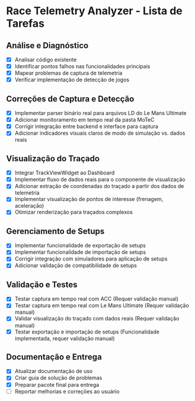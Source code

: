 # Race Telemetry Analyzer - Lista de Tarefas

## Análise e Diagnóstico
- [x] Analisar código existente
- [x] Identificar pontos falhos nas funcionalidades principais
- [x] Mapear problemas de captura de telemetria
- [x] Verificar implementação de detecção de jogos

## Correções de Captura e Detecção
- [x] Implementar parser binário real para arquivos LD do Le Mans Ultimate
- [x] Adicionar monitoramento em tempo real da pasta MoTeC
- [x] Corrigir integração entre backend e interface para captura
- [x] Adicionar indicadores visuais claros de modo de simulação vs. dados reais

## Visualização do Traçado
- [x] Integrar TrackViewWidget ao Dashboard
- [x] Implementar fluxo de dados reais para o componente de visualização
- [x] Adicionar extração de coordenadas do traçado a partir dos dados de telemetria
- [x] Implementar visualização de pontos de interesse (frenagem, aceleração)
- [x] Otimizar renderização para traçados complexos

## Gerenciamento de Setups
- [x] Implementar funcionalidade de exportação de setups
- [x] Implementar funcionalidade de importação de setups
- [x] Corrigir integração com simuladores para aplicação de setups
- [x] Adicionar validação de compatibilidade de setups

## Validação e Testes
- [x] Testar captura em tempo real com ACC (Requer validação manual)
- [x] Testar captura em tempo real com Le Mans Ultimate (Requer validação manual)
- [x] Validar visualização do traçado com dados reais (Requer validação manual)
- [x] Testar exportação e importação de setups (Funcionalidade implementada, requer validação manual)

## Documentação e Entrega
- [x] Atualizar documentação de uso
- [x] Criar guia de solução de problemas
- [x] Preparar pacote final para entrega
- [ ] Reportar melhorias e correções ao usuário
